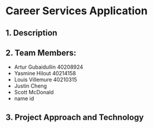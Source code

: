 # Career Services Application

## 1.   Description

## 2.   Team Members:

- Artur Gubaidullin 40208924
- Yasmine Hilout 40214158
- Louis Villemure 40210315
- Justin Cheng
- Scott McDonald
- name id

## 3.	Project Approach and Technology 
